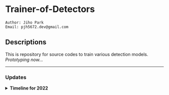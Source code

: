 # Trainer-of-Detectors

````
Author: Jiho Park
Email: pjh5672.dev@gmail.com
````

## Descriptions  
This is repository for source codes to train various detection models.
*Prototyping now...*

---
### Updates
<details><summary><b> Timeline for 2022 </b></summary>  

| Date | Content |
|:----:|:-----|
| 07-07 | fix:yolov3 loss function(valid) |
| 07-05 | fix:yolov3 loss function |
| 07-04 | First commit |

</details>